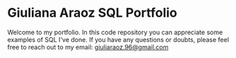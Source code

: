 # Giuliana Araoz SQL Portfolio

Welcome to my portfolio. In this code repository you can appreciate some examples of SQL I've done. If you have any questions or doubts, please feel free to reach out to my email: giuliaraoz.96@gmail.com
